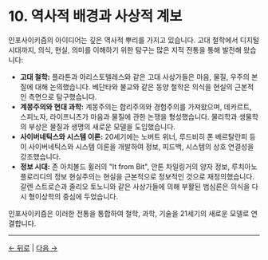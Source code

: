# 10. 역사적 배경과 사상적 계보

인포사이키즘의 아이디어는 깊은 역사적 뿌리를 가지고 있습니다. 고대 철학에서 디지털 시대까지, 의식, 현실, 의미를 이해하기 위한 탐구는 많은 지적 전통을 통해 발전해 왔습니다:

- **고대 철학:** 플라톤과 아리스토텔레스와 같은 고대 사상가들은 마음, 물질, 우주의 본질에 대해 논의했습니다. 베단타와 불교와 같은 동양 철학은 의식을 현실의 근본적인 측면으로 탐구했습니다.
- **계몽주의와 현대 과학:** 계몽주의는 합리주의와 경험주의를 가져왔으며, 데카르트, 스피노자, 라이프니츠가 마음과 물질에 관한 논쟁을 형성했습니다. 물리학과 생물학의 부상은 물질과 생명의 새로운 모델을 도입했습니다.
- **사이버네틱스와 시스템 이론:** 20세기에는 노버트 위너, 루드비히 폰 베르탈란피 등이 사이버네틱스와 시스템 이론을 개발하여 정보, 피드백, 시스템의 상호 연결성을 강조했습니다.
- **정보 시대:** 존 아치볼드 휠러의 "It from Bit", 안톤 차일링거의 양자 정보, 루치아노 플로리디의 정보 현실주의는 현실을 근본적으로 정보적인 것으로 재정의했습니다. 갈렌 스트로슨과 줄리오 토노니와 같은 사상가들에 의해 부활된 범심론은 의식을 다시 형이상학의 중심에 두었습니다.

인포사이키즘은 이러한 전통을 통합하여 철학, 과학, 기술을 21세기의 새로운 모델로 연결합니다.

---
<div class="navigation-links">
<a href="../09_미해결_문제/" class="nav-link prev-link">← 뒤로</a> | <a href="../11_사례_연구/" class="nav-link next-link">다음 →</a>
</div>
